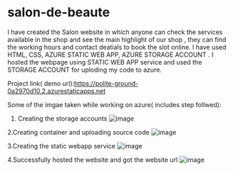 # salon-de-beaute
I have created the Salon website in which anyone can check the services available in the shop and see the main highlight of our shop , they can find the working hours and contact deatials to book the slot online. 
I have used HTML, CSS, AZURE STATIC WEB APP, AZURE STORAGE ACCOUNT . 
I hosted the webpage using STATIC WEB APP service and used the STORAGE ACCOUNT for uploding my code to azure.

Project link( demo url):https://polite-ground-0a2970d10.2.azurestaticapps.net



Some of the imgae taken while working on azure( includes step follwed):

1. Creating the storage accounts
![image](https://user-images.githubusercontent.com/118614282/203840822-957f25d9-508d-45ed-9326-c4edc53e8b63.png)

2.Creating container and uploading source code
![image](https://user-images.githubusercontent.com/118614282/203841271-cb707e04-a2db-4cc1-a806-6b36fd7151b0.png)

3.Creating the static webapp service
![image](https://user-images.githubusercontent.com/118614282/203841551-101670dc-dcaa-4735-bd13-6de282f35971.png)

4.Successfully hosted the website and got the website url
![image](https://user-images.githubusercontent.com/118614282/203841688-713d320d-cb12-4390-9ac0-123632ce73c9.png)
